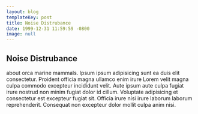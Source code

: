 ```yaml
---
layout: blog
templateKey: post
title: Noise Distrubance
date: 1999-12-31 11:59:59 -0800
image: null
---
```



## Noise Distrubance
about orca marine mammals. Ipsum ipsum adipisicing sunt ea duis elit consectetur. Proident officia magna ullamco enim irure Lorem velit magna culpa commodo excepteur incididunt velit. Aute ipsum aute culpa fugiat irure nostrud non minim fugiat dolor id cillum. Voluptate adipisicing et consectetur est excepteur fugiat sit. Officia irure nisi irure laborum laborum reprehenderit. Consequat non excepteur dolor mollit culpa anim nisi.